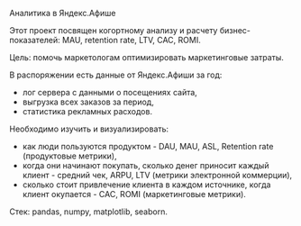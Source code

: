 Аналитика в Яндекс.Афише

Этот проект посвящен когортному анализу и расчету бизнес-показателей: MAU, retention rate, LTV, CAC, ROMI.

Цель: помочь маркетологам оптимизировать маркетинговые затраты. 

В распоряжении есть данные от Яндекс.Афиши за год:

- лог сервера с данными о посещениях сайта,
- выгрузка всех заказов за период,
- статистика рекламных расходов.

Необходимо изучить и визуализировать:

- как люди пользуются продуктом - DAU, MAU, ASL, Retention rate (продуктовые метрики),
- когда они начинают покупать, сколько денег приносит каждый клиент - средний чек, ARPU, LTV (метрики электронной коммерции),
- сколько стоит привлечение клиента в каждом источнике, когда клиент окупается - CAC, ROMI (маркетинговые метрики).


Стек: pandas, numpy, matplotlib, seaborn.
